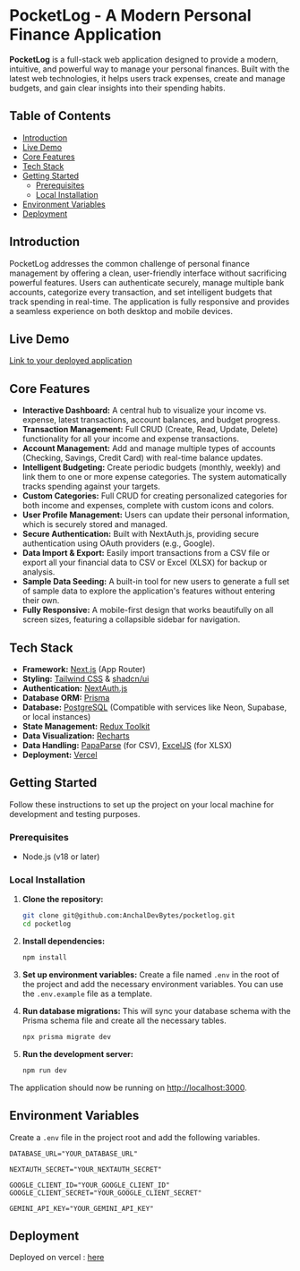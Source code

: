 # PocketLog - A Modern Personal Finance Application

**PocketLog** is a full-stack web application designed to provide a modern, intuitive, and powerful way to manage your personal finances. Built with the latest web technologies, it helps users track expenses, create and manage budgets, and gain clear insights into their spending habits.

## Table of Contents

- [Introduction](#introduction)
- [Live Demo](#live-demo)
- [Core Features](#core-features)
- [Tech Stack](#tech-stack)
- [Getting Started](#getting-started)
  - [Prerequisites](#prerequisites)
  - [Local Installation](#local-installation)
- [Environment Variables](#environment-variables)
- [Deployment](#deployment)

## Introduction

PocketLog addresses the common challenge of personal finance management by offering a clean, user-friendly interface without sacrificing powerful features. Users can authenticate securely, manage multiple bank accounts, categorize every transaction, and set intelligent budgets that track spending in real-time. The application is fully responsive and provides a seamless experience on both desktop and mobile devices.

## Live Demo

[Link to your deployed application](https://ai-pocketlog.vercel.app/)

## Core Features

- **Interactive Dashboard:** A central hub to visualize your income vs. expense, latest transactions, account balances, and budget progress.
- **Transaction Management:** Full CRUD (Create, Read, Update, Delete) functionality for all your income and expense transactions.
- **Account Management:** Add and manage multiple types of accounts (Checking, Savings, Credit Card) with real-time balance updates.
- **Intelligent Budgeting:** Create periodic budgets (monthly, weekly) and link them to one or more expense categories. The system automatically tracks spending against your targets.
- **Custom Categories:** Full CRUD for creating personalized categories for both income and expenses, complete with custom icons and colors.
- **User Profile Management:** Users can update their personal information, which is securely stored and managed.
- **Secure Authentication:** Built with NextAuth.js, providing secure authentication using OAuth providers (e.g., Google).
- **Data Import & Export:** Easily import transactions from a CSV file or export all your financial data to CSV or Excel (XLSX) for backup or analysis.
- **Sample Data Seeding:** A built-in tool for new users to generate a full set of sample data to explore the application's features without entering their own.
- **Fully Responsive:** A mobile-first design that works beautifully on all screen sizes, featuring a collapsible sidebar for navigation.

## Tech Stack

- **Framework:** [Next.js](https://nextjs.org/) (App Router)
- **Styling:** [Tailwind CSS](https://tailwindcss.com/) & [shadcn/ui](https://ui.shadcn.com/)
- **Authentication:** [NextAuth.js](https://next-auth.js.org/)
- **Database ORM:** [Prisma](https://www.prisma.io/)
- **Database:** [PostgreSQL](https://www.postgresql.org/) (Compatible with services like Neon, Supabase, or local instances)
- **State Management:** [Redux Toolkit](https://redux-toolkit.js.org/)
- **Data Visualization:** [Recharts](https://recharts.org/)
- **Data Handling:** [PapaParse](https://www.paparse.com/) (for CSV), [ExcelJS](https://github.com/exceljs/exceljs) (for XLSX)
- **Deployment:** [Vercel](https://vercel.com/)

## Getting Started

Follow these instructions to set up the project on your local machine for development and testing purposes.

### Prerequisites

- Node.js (v18 or later)

### Local Installation

1.  **Clone the repository:**

    ```bash
    git clone git@github.com:AnchalDevBytes/pocketlog.git
    cd pocketlog
    ```

2.  **Install dependencies:**

    ```bash
    npm install
    ```

3.  **Set up environment variables:**
    Create a file named `.env` in the root of the project and add the necessary environment variables. You can use the `.env.example` file as a template.

4.  **Run database migrations:**
    This will sync your database schema with the Prisma schema file and create all the necessary tables.

    ```bash
    npx prisma migrate dev
    ```

5.  **Run the development server:**
    ```bash
    npm run dev
    ```

The application should now be running on [http://localhost:3000](http://localhost:3000).

## Environment Variables

Create a `.env` file in the project root and add the following variables.

```env
DATABASE_URL="YOUR_DATABASE_URL"

NEXTAUTH_SECRET="YOUR_NEXTAUTH_SECRET"

GOOGLE_CLIENT_ID="YOUR_GOOGLE_CLIENT_ID"
GOOGLE_CLIENT_SECRET="YOUR_GOOGLE_CLIENT_SECRET"

GEMINI_API_KEY="YOUR_GEMINI_API_KEY"

```

## Deployment

Deployed on vercel : [here](https://ai-pocketlog.vercel.app/)
